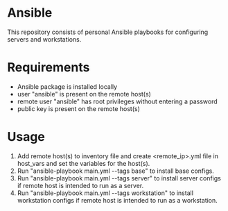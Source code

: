 # Ansible
This repository consists of personal Ansible playbooks for configuring servers and workstations.

# Requirements
- Ansible package is installed locally
- user "ansible" is present on the remote host(s)
- remote user "ansible" has root privileges without entering a password
- public key is present on the remote host(s)

# Usage
1. Add remote host(s) to inventory file and create <remote_ip>.yml file in host_vars and set the variables for the host(s).
3. Run "ansible-playbook main.yml --tags base" to install base configs.
4. Run "ansible-playbook main.yml --tags server" to install server configs if remote host is intended to run as a server.
5. Run "ansible-playbook main.yml --tags workstation" to install workstation configs if remote host is intended to run as a workstation.
